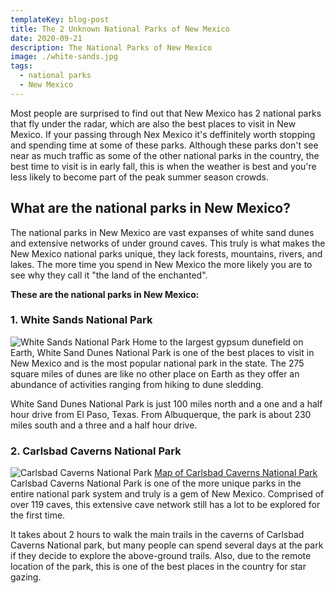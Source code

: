 ```yaml
---
templateKey: blog-post
title: The 2 Unknown National Parks of New Mexico
date: 2020-09-21
description: The National Parks of New Mexico
image: ./white-sands.jpg
tags:
  - national parks
  - New Mexico
---
```

Most people are surprised to find out that New Mexico has 2 national parks that fly under the radar, which are also the best places to visit in New Mexico. If your passing through Nex Mexico it's deffinitely worth stopping and spending time at some of these parks. Although these parks don't see near as much traffic as some of the other national parks in the country, the best time to visit is in early fall, this is when the weather is best and you're less likely to become part of the peak summer season crowds.

## What are the national parks in New Mexico?
The national parks in New Mexico are vast expanses of white sand dunes and extensive networks of under ground caves. This truly is what makes the New Mexico national parks unique, they lack forests, mountains, rivers, and lakes. The more time you spend in New Mexico the more likely you are to see why they call it "the land of the enchanted".

**These are the national parks in New Mexico:**

### 1. White Sands National Park
![White Sands National Park](./white-sands.jpg)
Home to the largest gypsum dunefield on Earth, White Sand Dunes National Park is one of the best places to visit in New Mexico and is the most popular national park in the state. The 275 square miles of dunes are like no other place on Earth as they offer an abundance of activities ranging from hiking to dune sledding.

White Sand Dunes National Park is just 100 miles north and a one and a half hour drive from El Paso, Texas. From Albuquerque, the park is about 230 miles south and a three and a half hour drive.

### 2. Carlsbad Caverns National Park
![Carlsbad Caverns National Park](./carlsbad-caverns.jpg)
<a href="https://amzn.to/30IHXVi" target="_blank" rel="noopener noreferrer">Map of Carlsbad Caverns National Park<a>
Carlsbad Caverns National Park is one of the more unique parks in the entire national park system and truly is a gem of New Mexico. Comprised of over 119 caves, this extensive cave network still has a lot to be explored for the first time.

It takes about 2 hours to walk the main trails in the caverns of Carlsbad Caverns National park, but many people can spend several days at the park if they decide to explore the above-ground trails. Also, due to the remote location of the park, this is one of the best places in the country for star gazing.